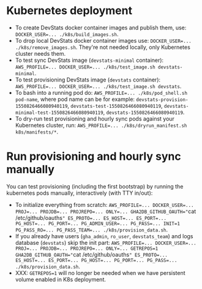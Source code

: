 # Kubernetes deployment

- To create DevStats docker container images and publish them, use: `DOCKER_USER=... ./k8s/build_images.sh`.
- To drop local DevStats docker container images use: `DOCKER_USER=... ./k8s/remove_images.sh`. They're not needed locally, only Kubernetes cluster needs them.
- To test sync DevStats image (`devstats-minimal` container): `AWS_PROFILE=... DOCKER_USER=... ./k8s/test_image.sh devstats-minimal`.
- To test provisioning DevStats image (`devstats` container): `AWS_PROFILE=... DOCKER_USER=... ./k8s/test_image.sh devstats`.
- To bash into a running pod do: `AWS_PROFILE=... ./k8s/pod_shell.sh pod-name`, where pod name can be for example: `devstats-provision-1550826466080940119`, `devstats-test-1550826466080940119`, `devstats-minimal-test-1550826466080940119`, `devstats-1550826466080940119`.
- To dry-run test provisioning and hourly sync pods against your Kubernetes cluster, run: `AWS_PROFILE=... ./k8s/dryrun_manifest.sh k8s/manifests/*`.

# Run provisioning and hourly sync manually

You can test provisioning (including the first bootstrap) by running the kubernetes pods manually, interactively (with TTY in/out):

- To initialize everything from scratch: `AWS_PROFILE=... DOCKER_USER=... PROJ=... PROJDB=... PROJREPO=... ONLY=... GHA2DB_GITHUB_OAUTH="`cat /etc/github/oauths`" ES_PROTO=... ES_HOST=... ES_PORT=... PG_HOST=... PG_PORT=... PG_ADMIN_USER=... PG_PASS=... INIT=1 PG_PASS_RO=... PG_PASS_TEAM=... ./k8s/provision_data.sh`.
- If you already have users (`gha_admin`, `ro_user`, `devstats_team`) and logs database (`devstats`) skip the init part: `AWS_PROFILE=... DOCKER_USER=... PROJ=... PROJDB=... PROJREPO=... ONLY=... GETREPOS=1 GHA2DB_GITHUB_OAUTH="`cat /etc/github/oauths`" ES_PROTO=... ES_HOST=... ES_PORT=... PG_HOST=... PG_PORT=... PG_PASS=... ./k8s/provision_data.sh`.
- XXX: `GETREPOS=1` will no longer be needed when we have persistent volume enabled in K8s deployment.
